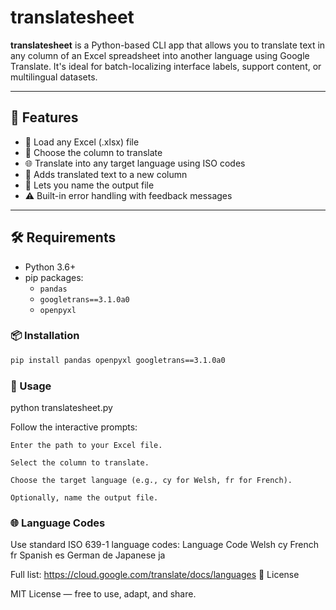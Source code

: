 # translatesheet

**translatesheet** is a Python-based CLI app that allows you to translate text in any column of an Excel spreadsheet into another language using Google Translate. It's ideal for batch-localizing interface labels, support content, or multilingual datasets.

---

## 🚀 Features

- 📂 Load any Excel (.xlsx) file
- 📝 Choose the column to translate
- 🌐 Translate into any target language using ISO codes
- 💬 Adds translated text to a new column
- 💾 Lets you name the output file
- ⚠️ Built-in error handling with feedback messages

---

## 🛠️ Requirements

- Python 3.6+
- pip packages:
  - `pandas`
  - `googletrans==3.1.0a0`
  - `openpyxl`

### 📦 Installation

```bash
pip install pandas openpyxl googletrans==3.1.0a0
```

### 📂 Usage

python translatesheet.py

Follow the interactive prompts:

    Enter the path to your Excel file.

    Select the column to translate.

    Choose the target language (e.g., cy for Welsh, fr for French).

    Optionally, name the output file.

### 🌐 Language Codes

Use standard ISO 639-1 language codes:
Language	Code
Welsh	cy
French	fr
Spanish	es
German	de
Japanese	ja

Full list: https://cloud.google.com/translate/docs/languages
🤝 License

MIT License — free to use, adapt, and share.
